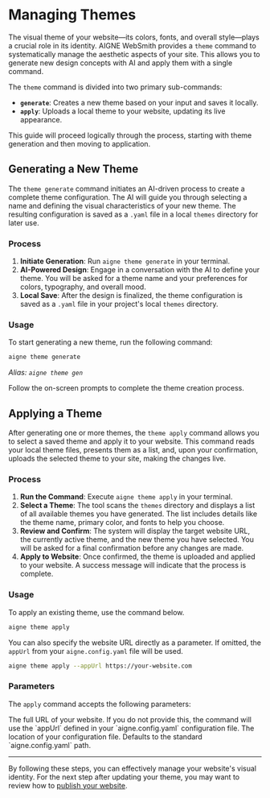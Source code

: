 # Managing Themes

The visual theme of your website—its colors, fonts, and overall style—plays a crucial role in its identity. AIGNE WebSmith provides a `theme` command to systematically manage the aesthetic aspects of your site. This allows you to generate new design concepts with AI and apply them with a single command.

The `theme` command is divided into two primary sub-commands:
*   **`generate`**: Creates a new theme based on your input and saves it locally.
*   **`apply`**: Uploads a local theme to your website, updating its live appearance.

This guide will proceed logically through the process, starting with theme generation and then moving to application.

## Generating a New Theme

The `theme generate` command initiates an AI-driven process to create a complete theme configuration. The AI will guide you through selecting a name and defining the visual characteristics of your new theme. The resulting configuration is saved as a `.yaml` file in a local `themes` directory for later use.

### Process

1.  **Initiate Generation**: Run `aigne theme generate` in your terminal.
2.  **AI-Powered Design**: Engage in a conversation with the AI to define your theme. You will be asked for a theme name and your preferences for colors, typography, and overall mood.
3.  **Local Save**: After the design is finalized, the theme configuration is saved as a `.yaml` file in your project's local `themes` directory.

### Usage

To start generating a new theme, run the following command:

```sh
aigne theme generate
```
*Alias: `aigne theme gen`*

Follow the on-screen prompts to complete the theme creation process.

## Applying a Theme

After generating one or more themes, the `theme apply` command allows you to select a saved theme and apply it to your website. This command reads your local theme files, presents them as a list, and, upon your confirmation, uploads the selected theme to your site, making the changes live.

### Process

1.  **Run the Command**: Execute `aigne theme apply` in your terminal.
2.  **Select a Theme**: The tool scans the `themes` directory and displays a list of all available themes you have generated. The list includes details like the theme name, primary color, and fonts to help you choose.
3.  **Review and Confirm**: The system will display the target website URL, the currently active theme, and the new theme you have selected. You will be asked for a final confirmation before any changes are made.
4.  **Apply to Website**: Once confirmed, the theme is uploaded and applied to your website. A success message will indicate that the process is complete.

### Usage

To apply an existing theme, use the command below.

```sh
aigne theme apply
```

You can also specify the website URL directly as a parameter. If omitted, the `appUrl` from your `aigne.config.yaml` file will be used.

```sh
aigne theme apply --appUrl https://your-website.com
```

### Parameters

The `apply` command accepts the following parameters:

<x-field-group>
  <x-field data-name="appUrl" data-type="string" data-required="false">
    <x-field-desc markdown>The full URL of your website. If you do not provide this, the command will use the `appUrl` defined in your `aigne.config.yaml` configuration file.</x-field-desc>
  </x-field>
  <x-field data-name="config" data-type="string" data-required="false">
    <x-field-desc markdown>The location of your configuration file. Defaults to the standard `aigne.config.yaml` path.</x-field-desc>
  </x-field>
</x-field-group>

---

By following these steps, you can effectively manage your website's visual identity. For the next step after updating your theme, you may want to review how to [publish your website](./core-tasks-publishing-your-website.md).